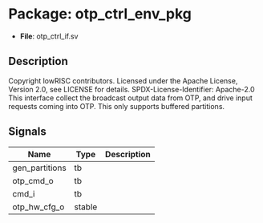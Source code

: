 # Package: otp_ctrl_env_pkg

- **File**: otp_ctrl_if.sv
## Description

Copyright lowRISC contributors.
 Licensed under the Apache License, Version 2.0, see LICENSE for details.
 SPDX-License-Identifier: Apache-2.0
 This interface collect the broadcast output data from OTP,
 and drive input requests coming into OTP.
 This only supports buffered partitions.
 

## Signals

| Name           | Type   | Description |
| -------------- | ------ | ----------- |
| gen_partitions | tb     |             |
| otp_cmd_o      | tb     |             |
| cmd_i          | tb     |             |
| otp_hw_cfg_o   | stable |             |
